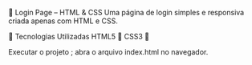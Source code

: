 📌 Login Page – HTML & CSS
Uma página de login simples e responsiva criada apenas com HTML e CSS.

🚀 Tecnologias Utilizadas
HTML5 📄
CSS3 🎨

Executar o projeto ;
abra o arquivo index.html no navegador.
